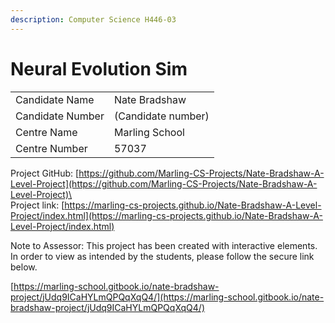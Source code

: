 ```yaml
---
description: Computer Science H446-03
---
```


# Neural Evolution Sim

|                  |                    |
| ---------------- | ------------------ |
| Candidate Name   | Nate Bradshaw      |
| Candidate Number | (Candidate number) |
| Centre Name      | Marling School     |
| Centre Number    | 57037              |

Project GitHub: [https://github.com/Marling-CS-Projects/Nate-Bradshaw-A-Level-Project](https://github.com/Marling-CS-Projects/Nate-Bradshaw-A-Level-Project)\
\
Project link: [https://marling-cs-projects.github.io/Nate-Bradshaw-A-Level-Project/index.html](https://marling-cs-projects.github.io/Nate-Bradshaw-A-Level-Project/index.html)

Note to Assessor: This project has been created with interactive elements. In order to view as intended by the students, please follow the secure link below.

[https://marling-school.gitbook.io/nate-bradshaw-project/jUdq9ICaHYLmQPQqXqQ4/](https://marling-school.gitbook.io/nate-bradshaw-project/jUdq9ICaHYLmQPQqXqQ4/)
